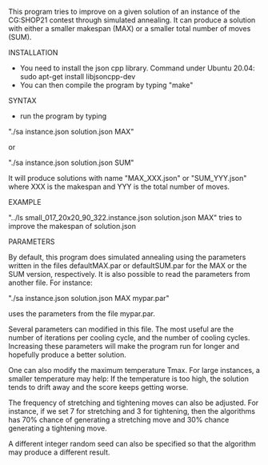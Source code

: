 This program tries to improve on a given solution of an instance of the CG:SHOP21 contest through simulated annealing. It can produce a solution with either a smaller makespan (MAX) or a smaller total number of moves (SUM). 

INSTALLATION

- You need to install the json cpp library. Command under Ubuntu 20.04:
sudo apt-get install libjsoncpp-dev
- You can then compile the program by typing "make"

SYNTAX

- run the program by typing 

"./sa instance.json solution.json MAX" 

or 

"./sa instance.json solution.json SUM" 

It will produce solutions with name "MAX_XXX.json" or "SUM_YYY.json" where XXX is the makespan and YYY is the total number of moves.

EXAMPLE

"../ls small_017_20x20_90_322.instance.json solution.json MAX"
tries to improve the makespan of solution.json 

PARAMETERS

By default, this program does simulated annealing using the parameters written in the files defaultMAX.par or defaultSUM.par for the MAX or the SUM version, respectively. It is also possible to read the parameters from another file. For instance:

"./sa instance.json solution.json MAX mypar.par" 

uses the parameters from the file mypar.par. 

Several parameters can modified in this file. The most useful are the number of iterations per cooling cycle, and the number of cooling cycles. Increasing these parameters will make the program run for longer and hopefully produce a better solution. 

One can also modify the maximum temperature Tmax. For large instances, a smaller temperature may help: If the temperature is too high, the solution tends to drift away and the score keeps getting worse.

The frequency of stretching and tightening moves can also be adjusted. For instance, if we set 7 for stretching and 3 for tightening, then the algorithms has 70% chance of generating a stretching move and 30% chance generating a tightening move.

A different integer random seed can also be specified so that the algorithm may produce a different result.



